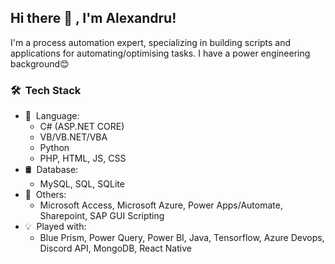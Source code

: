 <h2> Hi there 👋 , I'm Alexandru!</h2>

I'm a process automation expert, specializing in building scripts and applications for automating/optimising tasks. I have a power engineering background😊

<h3> 🛠 &nbsp;Tech Stack</h3>

- 📜 &nbsp;Language:&nbsp;
  - C# (ASP.NET CORE) 
  - VB/VB.NET/VBA
  - Python
  - PHP, HTML, JS, CSS
- 🛢 &nbsp;Database:&nbsp;
  - MySQL, SQL, SQLite
- 🔧 &nbsp;Others:&nbsp;
  - Microsoft Access, Microsoft Azure, Power Apps/Automate, Sharepoint, SAP GUI Scripting
- 💡 &nbsp;Played with:&nbsp;
  - Blue Prism, Power Query, Power BI, Java, Tensorflow, Azure Devops, Discord API, MongoDB, React Native

